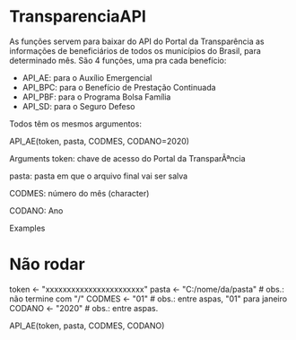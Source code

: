 # TransparenciaAPI

As funções servem para baixar do API do Portal da Transparência as informações de beneficiários de todos os municípios do Brasil, para determinado mês.
São 4 funções, uma pra cada benefício:
- API_AE: para o Auxílio Emergencial
- API_BPC: para o Benefício de Prestação Continuada
- API_PBF: para o Programa Bolsa Família
- API_SD: para o Seguro Defeso

Todos têm os mesmos argumentos:

API_AE(token, pasta, CODMES, CODANO=2020)

Arguments
token: chave de acesso do Portal da TransparÃªncia

pasta: pasta em que o arquivo final vai ser salva

CODMES: número do mês (character)

CODANO: Ano


Examples

# Não rodar
token <- "xxxxxxxxxxxxxxxxxxxxxxx"
pasta <- "C:/nome/da/pasta" # obs.: não termine com "/"
CODMES <- "01"    # obs.: entre aspas, "01" para janeiro
CODANO <- "2020" # obs.: entre aspas.

API_AE(token, pasta, CODMES, CODANO)
